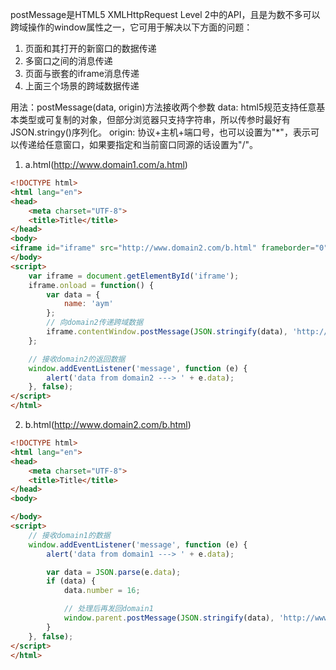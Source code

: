 postMessage是HTML5 XMLHttpRequest Level 2中的API，且是为数不多可以跨域操作的window属性之一，它可用于解决以下方面的问题：
1. 页面和其打开的新窗口的数据传递
2. 多窗口之间的消息传递
3. 页面与嵌套的iframe消息传递
4. 上面三个场景的跨域数据传递

用法：postMessage(data, origin)方法接收两个参数
data: html5规范支持任意基本类型或可复制的对象，但部分浏览器只支持字符串，所以传参时最好有JSON.stringy()序列化。
origin: 协议+主机+端口号，也可以设置为"*"，表示可以传递给任意窗口，如果要指定和当前窗口同源的话设置为"/"。

1. a.html(http://www.domain1.com/a.html)
```html
<!DOCTYPE html>
<html lang="en">
<head>
    <meta charset="UTF-8">
    <title>Title</title>
</head>
<body>
<iframe id="iframe" src="http://www.domain2.com/b.html" frameborder="0"></iframe>
</body>
<script>
    var iframe = document.getElementById('iframe');
    iframe.onload = function() {
        var data = {
            name: 'aym'
        };
        // 向domain2传递跨域数据
        iframe.contentWindow.postMessage(JSON.stringify(data), 'http://www.domain2.com');
    };

    // 接收domain2的返回数据
    window.addEventListener('message', function (e) {
        alert('data from domain2 ---> ' + e.data);
    }, false);
</script>
</html>
```
2. b.html(http://www.domain2.com/b.html)
```html
<!DOCTYPE html>
<html lang="en">
<head>
    <meta charset="UTF-8">
    <title>Title</title>
</head>
<body>

</body>
<script>
    // 接收domain1的数据
    window.addEventListener('message', function (e) {
        alert('data from domain1 ---> ' + e.data);

        var data = JSON.parse(e.data);
        if (data) {
            data.number = 16;

            // 处理后再发回domain1
            window.parent.postMessage(JSON.stringify(data), 'http://www.domain1.com');
        }
    }, false);
</script>
</html>
```
